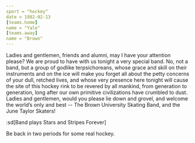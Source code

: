 ```yaml
---
sport = "hockey"
date = 1982-02-13
[teams.home]
name = "Yale"
[teams.away]
name = "Brown"
---
```


Ladies and gentlemen, friends and alumni, may I have your attention please? We are proud to have with us tonight a very special band. No, not a band, but a group of godlike terpsichoreans, whose grace and skill on their instruments and on the ice will make you forget all about the petty concerns of your dull, retched lives, and whose very presence here tonight will cause the site of this hockey rink to be revered by all mankind, from generation to generation, long after our own primitive civilizations have crumbled to dust. Ladies and gentlemen, would you please lie down and grovel, and welcome the world’s only and best -- The Brown University Skating Band, and the June Taylor Skaters!

:sd[Band plays Stars and Stripes Forever]

Be back in two periods for some real hockey.

